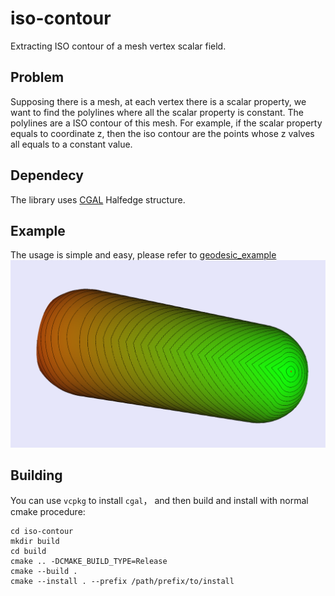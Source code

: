 # iso-contour
Extracting ISO contour of a mesh vertex scalar field.

## Problem
Supposing there is a mesh, at each vertex there is a scalar property, we want to find the polylines where all the scalar property is constant. The polylines are a ISO contour of  this mesh. For example, if the scalar property equals to coordinate z, then the iso contour are the points whose z valves all equals to a constant value.

## Dependecy
The library uses [CGAL](https://github.com/CGAL/cgal) Halfedge structure.

## Example
The usage is simple and easy, please refer to [geodesic_example](./examples/geodesic_contour.cpp)
![sdf](./doc/sdf.png)

## Building

You can use `vcpkg` to install `cgal`， and then build and install with normal cmake procedure:

```shell
cd iso-contour
mkdir build
cd build
cmake .. -DCMAKE_BUILD_TYPE=Release
cmake --build .
cmake --install . --prefix /path/prefix/to/install
```